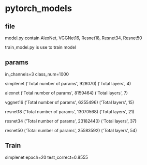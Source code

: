 # pytorch_models

## file

model.py contain AlexNet, VGGNet16, Resnet18, Resnet34, Resnet50


train_model.py is use to train model



## params

in_channels=3 class_num=1000

simplenet
('Total number of params', 928070)
('Total layers', 4)

alexnet
('Total number of params', 8159464)
('Total layers', 7)

vggnet16
('Total number of params', 6255496)
('Total layers', 15)

resnet18
('Total number of params', 13070568)
('Total layers', 21)

resnet34
('Total number of params', 23182440)
('Total layers', 37)

resnet50
('Total number of params', 25583592)
('Total layers', 54)

## Train 
simplenet epoch=20 test_correct=0.8555 

